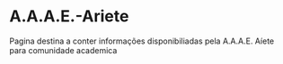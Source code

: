 # A.A.A.E.-Ariete
 Pagina destina a conter informações disponibiliadas pela A.A.A.E. Aíete  para comunidade academica